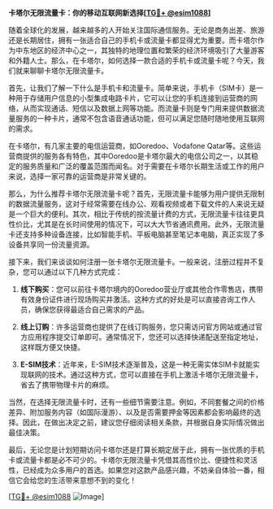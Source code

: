 **卡塔尔无限流量卡：你的移动互联网新选择[[TG💪+ @esim1088](https://t.me/s/esim1088)]**

随着全球化的发展，越来越多的人开始关注国际通信服务。无论是商务出差、旅游还是长期居住，拥有一张适合自己的手机卡或流量卡都显得尤为重要。而卡塔尔作为中东地区的经济中心之一，其独特的地理位置和繁荣的经济环境吸引了大量游客和外籍人士。那么，在卡塔尔，如何选择一款合适的手机卡或流量卡呢？今天，我们就来聊聊卡塔尔无限流量卡。

首先，让我们了解一下什么是手机卡和流量卡。简单来说，手机卡（SIM卡）是一种用于存储用户信息的小型集成电路卡片，它可以让您的手机连接到运营商的网络，从而实现通话、短信以及数据上网等功能。而流量卡则是专门用来提供数据流量服务的一种卡片，通常不包含语音通话功能，但可以满足您随时随地使用互联网的需求。

在卡塔尔，有几家主要的电信运营商，如Ooredoo、Vodafone Qatar等。这些运营商提供的服务各有特色，其中Ooredoo是卡塔尔最大的电信公司之一，以其稳定的服务质量和广泛的覆盖范围而闻名。对于需要在卡塔尔长期生活或工作的用户来说，选择一家可靠的运营商是非常关键的。

那么，为什么推荐卡塔尔无限流量卡呢？首先，无限流量卡能够为用户提供无限制的数据流量服务，这对于经常需要在线办公、观看视频或者下载文件的人来说无疑是一个巨大的便利。其次，相比于传统的按流量计费的方式，无限流量卡往往更具性价比，尤其是在长时间使用的情况下，可以大大节省通讯费用。此外，无限流量卡还支持多种设备连接，比如智能手机、平板电脑甚至笔记本电脑，真正实现了多设备共享同一份流量资源。

接下来，我们来谈谈如何注册一张卡塔尔无限流量卡。一般来说，注册过程并不复杂，您可以通过以下几种方式完成：

1. **线下购买**：您可以前往卡塔尔境内的Ooredoo营业厅或其他合作零售店，携带有效身份证件进行现场购买并激活。这种方式的好处是可以直接咨询工作人员，确保您获得最适合自己需求的产品。

2. **线上订购**：许多运营商也提供了在线订购服务，您只需访问官方网站或通过官方应用程序提交订单即可。通常情况下，您还可以选择快递配送至指定地址，这样既方便又快捷。

3. **E-SIM技术**：近年来，E-SIM技术逐渐普及，这是一种无需实体SIM卡就能实现联网的技术。通过这种方式，您可以直接在手机上激活卡塔尔无限流量卡，省去了携带物理卡片的麻烦。

当然，在选择无限流量卡时，还有一些细节需要注意。例如，不同套餐之间的价格差异、附加服务内容（如国际漫游）、以及是否需要押金等因素都会影响最终的选择。因此，在做出决定之前，建议您仔细阅读相关条款，并根据自身实际情况做出最佳决策。

最后，无论您是计划短期访问卡塔尔还是打算长期定居于此，拥有一张优质的手机卡或流量卡都是必不可少的。卡塔尔无限流量卡凭借其高性价比、便捷性和灵活性，已经成为众多用户的首选。如果您对这款产品感兴趣，不妨亲自体验一番，相信它会给您的生活带来意想不到的变化！

[[TG💪+ @esim1088](https://t.me/s/esim1088) ![Image](https://i.postimg.cc/4NQfJmqS/Snipaste-2025-05-13-00-14-12.png)]
